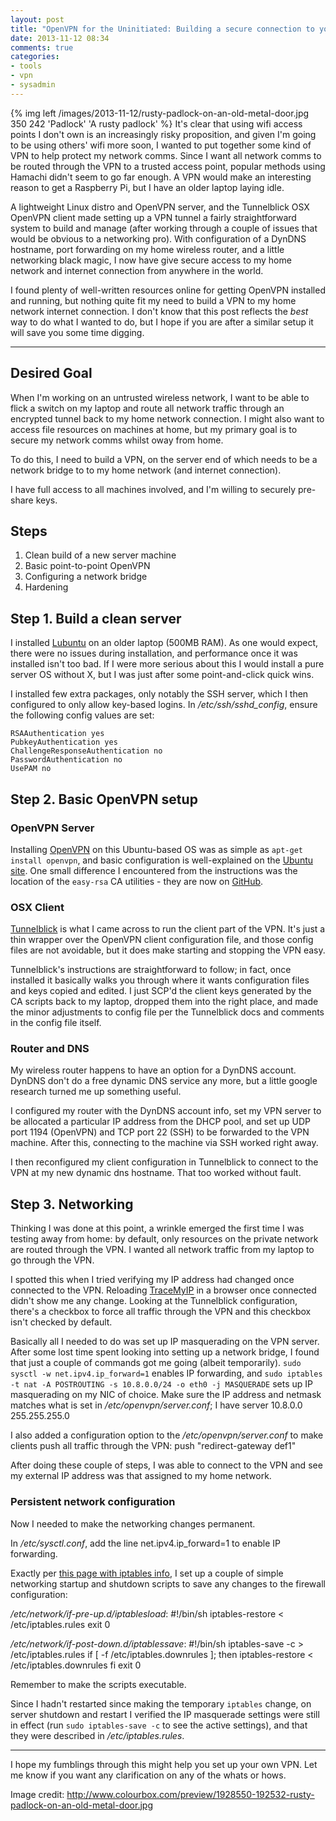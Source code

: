 ```yaml
---
layout: post
title: "OpenVPN for the Uninitiated: Building a secure connection to your home internet connection"
date: 2013-11-12 08:34
comments: true
categories:
- tools
- vpn
- sysadmin
---
```


{% img left /images/2013-11-12/rusty-padlock-on-an-old-metal-door.jpg 350 242 'Padlock' 'A rusty padlock' %}
It's clear that using wifi access points I don't own is an increasingly risky proposition,
and given I'm going to be using others' wifi more soon,
I wanted to put together some kind of VPN to help protect my network comms.
Since I want all network comms to be routed through the VPN to a trusted access point,
popular methods using Hamachi didn't seem to go far enough.
A VPN would make an interesting reason to get a Raspberry Pi, but I have an older laptop laying idle.

A lightweight Linux distro and OpenVPN server, and the Tunnelblick OSX OpenVPN client
made setting up a VPN tunnel a fairly straightforward system to build and manage
(after working through a couple of issues that would be obvious to a networking pro).
With configuration of a DynDNS hostname, port forwarding on my home wireless router,
and a little networking black magic,
I now have give secure access to my home network and internet connection from anywhere in the world.

I found plenty of well-written resources online for getting OpenVPN installed and running,
but nothing quite fit my need to build a VPN to my home network internet connection.
I don't know that this post reflects the _best_ way to do what I wanted to do,
but I hope if you are after a similar setup it will save you some time digging.

<!-- more -->

---

## Desired Goal

When I'm working on an untrusted wireless network,
I want to be able to flick a switch on my laptop and route all network traffic
through an encrypted tunnel back to my home network connection.
I might also want to access file resources on machines at home,
but my primary goal is to secure my network comms whilst oway from home.

To do this, I need to build a VPN,
on the server end of which needs to be a network bridge to to my home network
(and internet connection).

I have full access to all machines involved, and I'm willing to securely pre-share keys.


## Steps

1. Clean build of a new server machine
2. Basic point-to-point OpenVPN
3. Configuring a network bridge
4. Hardening


## Step 1. Build a clean server

I installed [Lubuntu][] on an older laptop (500MB RAM).
As one would expect, there were no issues during installation,
and performance once it was installed isn't too bad.
If I were more serious about this I would install a pure server OS without X,
but I was just after some point-and-click quick wins.

I installed few extra packages, only notably the SSH server,
which I then configured to only allow key-based logins.
In _/etc/ssh/sshd\_config_, ensure the following config values are set:

    RSAAuthentication yes
    PubkeyAuthentication yes
    ChallengeResponseAuthentication no
    PasswordAuthentication no
    UsePAM no


## Step 2. Basic OpenVPN setup

### OpenVPN Server

Installing [OpenVPN][] on this Ubuntu-based OS was as simple as `apt-get install openvpn`,
and basic configuration is well-explained on the [Ubuntu site](https://help.ubuntu.com/12.04/serverguide/openvpn.html).
One small difference I encountered from the instructions was the location of the `easy-rsa` CA utilities -
they are now on [GitHub](https://github.com/OpenVPN/easy-rsa).

### OSX Client

[Tunnelblick][] is what I came across to run the client part of the VPN.
It's just a thin wrapper over the OpenVPN client configuration file,
and those config files are not avoidable,
but it does make starting and stopping the VPN easy.

Tunnelblick's instructions are straightforward to follow;
in fact, once installed it basically walks you through where it wants configuration files and keys copied and edited.
I just SCP'd the client keys generated by the CA scripts back to my laptop,
dropped them into the right place,
and made the minor adjustments to config file per the Tunnelblick docs and comments in the config file itself.

### Router and DNS

My wireless router happens to have an option for a DynDNS account.
DynDNS don't do a free dynamic DNS service any more,
but a little google research turned me up something useful.

I configured my router with the DynDNS account info,
set my VPN server to be allocated a particular IP address from the DHCP pool,
and set up UDP port 1194 (OpenVPN) and TCP port 22 (SSH) to be forwarded to the VPN machine.
After this, connecting to the machine via SSH worked right away.

I then reconfigured my client configuration in Tunnelblick to connect to the VPN at my new dynamic dns hostname.
That too worked without fault.

## Step 3. Networking

Thinking I was done at this point,
a wrinkle emerged the first time I was testing away from home:
by default, only resources on the private network are routed through the VPN.
I wanted all network traffic from my laptop to go through the VPN.

I spotted this when I tried verifying my IP address had changed once connected to the VPN.
Reloading [TraceMyIP][] in a browser once connected didn't show me any change.
Looking at the Tunnelblick configuration, there's a checkbox to force all traffic through the VPN
and this checkbox isn't checked by default.

Basically all I needed to do was set up IP masquerading on the VPN server.
After some lost time spent looking into setting up a network bridge,
I found that just a couple of commands got me going (albeit temporarily).
`sudo sysctl -w net.ipv4.ip_forward=1` enables IP forwarding,
and `sudo iptables -t nat -A POSTROUTING -s 10.8.0.0/24 -o eth0 -j MASQUERADE`
sets up IP masquerading on my NIC of choice.
Make sure the IP address and netmask matches what is set in _/etc/openvpn/server.conf_; I have
    server 10.8.0.0 255.255.255.0

I also added a configuration option to the _/etc/openvpn/server.conf_ to make clients push all traffic through the VPN:
    push "redirect-gateway def1"

After doing these couple of steps, I was able to connect to the VPN and see my external IP address was that assigned to my home network.

### Persistent network configuration

Now I needed to make the networking changes permanent.

In _/etc/sysctl.conf_, add the line
    net.ipv4.ip_forward=1
to enable IP forwarding.

Exactly per [this page with iptables info][iptables],
I set up a couple of simple networking startup and shutdown scripts to save any changes to the firewall configuration:

_/etc/network/if-pre-up.d/iptablesload_:
    #!/bin/sh
    iptables-restore < /etc/iptables.rules
    exit 0

_/etc/network/if-post-down.d/iptablessave_:
    #!/bin/sh
    iptables-save -c > /etc/iptables.rules
    if [ -f /etc/iptables.downrules ]; then
      iptables-restore < /etc/iptables.downrules
    fi
    exit 0

Remember to make the scripts executable.

Since I hadn't restarted since making the temporary `iptables` change,
on server shutdown and restart I verified the IP masquerade settings were still in effect
(run `sudo iptables-save -c` to see the active settings),
and that they were described in _/etc/iptables.rules_.

---

I hope my fumblings through this might help you set up your own VPN.
Let me know if you want any clarification on any of the whats or hows.

Image credit: http://www.colourbox.com/preview/1928550-192532-rusty-padlock-on-an-old-metal-door.jpg


[Lubuntu]: http://lubuntu.net/
[OpenVPN]: http://http://openvpn.net/
[Tunnelblick]: https://code.google.com/p/tunnelblick/
[TraceMyIP]: http://www.tracemyip.org/
[iptables]: https://help.ubuntu.com/community/IptablesHowTo#Solution_.232_.2BAC8-etc.2BAC8-network.2BAC8-if-pre-up.d_and_...2BAC8-if-post-down.d
